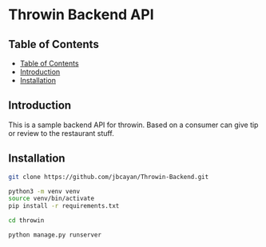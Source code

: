 # Throwin Backend API

## Table of Contents

- [Table of Contents](#table-of-contents)   
- [Introduction](#introduction)
- [Installation](#installation)


## Introduction

This is a sample backend API for throwin. Based on a consumer can give tip 
or review to the restaurant stuff.


## Installation

```bash
git clone https://github.com/jbcayan/Throwin-Backend.git
```

```bash
python3 -m venv venv
source venv/bin/activate
pip install -r requirements.txt
```

```bash
cd throwin
```

```bash
python manage.py runserver
```